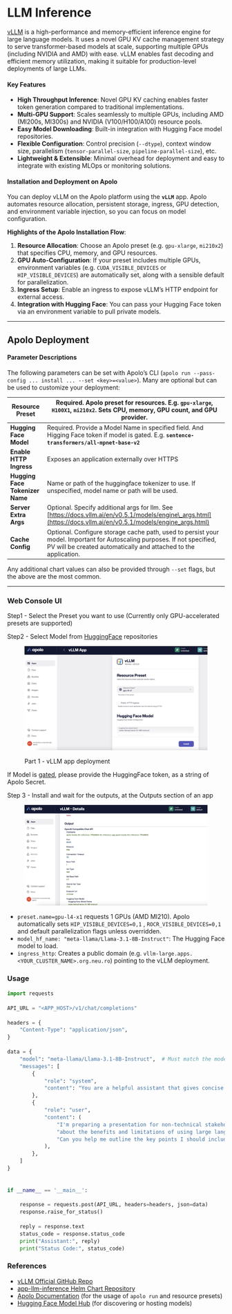 # LLM Inference

[vLLM](https://github.com/vllm-project/vllm) is a high-performance and memory-efficient inference engine for large language models. It uses a novel GPU KV cache management strategy to serve transformer-based models at scale, supporting multiple GPUs (including NVIDIA and AMD) with ease. vLLM enables fast decoding and efficient memory utilization, making it suitable for production-level deployments of large LLMs.

#### Key Features

* **High Throughput Inference**: Novel GPU KV caching enables faster token generation compared to traditional implementations.
* **Multi-GPU Support**: Scales seamlessly to multiple GPUs, including AMD (MI200s, MI300s) and NVIDIA (V100/H100/A100) resource pools.
* **Easy Model Downloading**: Built-in integration with Hugging Face model repositories.
* **Flexible Configuration**: Control precision (`--dtype`), context window size, parallelism (`tensor-parallel-size`, `pipeline-parallel-size`), etc.
* **Lightweight & Extensible**: Minimal overhead for deployment and easy to integrate with existing MLOps or monitoring solutions.

#### Installation and Deployment on Apolo

You can deploy vLLM on the Apolo platform using the **`vLLM`** app. Apolo automates resource allocation, persistent storage, ingress, GPU detection, and environment variable injection, so you can focus on model configuration.

**Highlights of the Apolo Installation Flow**:

1. **Resource Allocation**: Choose an Apolo preset (e.g. `gpu-xlarge`, `mi210x2`) that specifies CPU, memory, and GPU resources.
2. **GPU Auto-Configuration**: If your preset includes multiple GPUs, environment variables (e.g. `CUDA_VISIBLE_DEVICES` or `HIP_VISIBLE_DEVICES`) are automatically set, along with a sensible default for parallelization.
3. **Ingress Setup**: Enable an ingress to expose vLLM’s HTTP endpoint for external access.
4. **Integration with Hugging Face**: You can pass your Hugging Face token via an environment variable to pull private models.



***

## Apolo Deployment

#### Parameter Descriptions

The following parameters can be set with Apolo’s CLI (`apolo run --pass-config ... install ... --set <key>=<value>`). Many are optional but can be used to customize your deployment:

| **Resource Preset**             | Required. Apolo preset for resources. E.g. **`gpu-xlarge`**, `H100X1`, `mi210x2`. Sets CPU, memory, GPU count, and GPU provider.                                                            |
| ------------------------------- | ------------------------------------------------------------------------------------------------------------------------------------------------------------------------------------------- |
| **Hugging Face Model**          | Required. Provide a Model Name in specified field. And Higging Face token if model is gated. E.g.  **`sentence-transformers/all-mpnet-base-v2`**                                            |
| **Enable HTTP Ingress**         | Exposes an application externally over HTTPS                                                                                                                                                |
| **Hugging Face Tokenizer Name** | Name or path of the huggingface tokenizer to use. If unspecified, model name or path will be used.                                                                                          |
| **Server Extra Args**           | Optional. Specify additional args for llm. See [https://docs.vllm.ai/en/v0.5.1/models/engine\_args.html](https://docs.vllm.ai/en/v0.5.1/models/engine_args.html)                            |
| **Cache Config**                | Optional. Configure storage cache path, used to persist your model. Important for Autoscaling purposes. If not specified, PV will be created automatically and attached to the application. |

Any additional chart values can also be provided through `--set` flags, but the above are the most common.

***

### Web Console UI

Step1 - Select the Preset you want to use (Currently only GPU-accelerated presets are supported)

Step2 - Select Model from [HuggingFace](https://huggingface.co/) repositories

<figure><img src="../../../../../.gitbook/assets/image (7) (1).png" alt=""><figcaption><p>Part 1 - vLLM app deployment</p></figcaption></figure>

If Model is [gated](https://huggingface.co/docs/hub/en/models-gated), please provide the HuggingFace token, as a string of Apolo Secret.

Step 3 - Install and wait for the outputs, at the Outputs section of an app

<figure><img src="../../../../../.gitbook/assets/image (8) (1).png" alt=""><figcaption></figcaption></figure>

* `preset.name=gpu-l4-x1` requests 1 GPUs (AMD MI210). Apolo automatically sets `HIP_VISIBLE_DEVICES=0,1` , `ROCR_VISIBLE_DEVICES=0,1`  and default parallelization flags unless overridden.
* `model_hf_name: "meta-llama/Llama-3.1-8B-Instruct"`: The Hugging Face model to load.
* `ingress_http`: Creates a public domain (e.g. `vllm-large.apps.<YOUR_CLUSTER_NAME>.org.neu.ro`) pointing to the vLLM deployment.



### Usage

```python
import requests

API_URL = "<APP_HOST>/v1/chat/completions"

headers = {
    "Content-Type": "application/json",
}

data = {
    "model": "meta-llama/Llama-3.1-8B-Instruct",  # Must match the model name loaded by vLLM
    "messages": [
        {
            "role": "system",
            "content": "You are a helpful assistant that gives concise and clear answers.",
        },
        {
            "role": "user",
            "content": (
                "I'm preparing a presentation for non-technical stakeholders "
                "about the benefits and limitations of using large language models in our customer support workflows. "
                "Can you help me outline the key points I should include, with clear, jargon-free explanations and practical examples?"
            ),
        },
    ]
}


if __name__ == '__main__':

    response = requests.post(API_URL, headers=headers, json=data)
    response.raise_for_status()

    reply = response.text
    status_code = response.status_code
    print("Assistant:", reply)
    print("Status Code:", status_code)
```

### References

* [vLLM Official GitHub Repo](https://github.com/vllm-project/vllm)
* [app-llm-inference Helm Chart Repository](https://github.com/neuro-inc/app-llm-inference)
* [Apolo Documentation](https://docs.apolo.us/apolo-cli/commands/shortcuts#usage-16) (for the usage of `apolo run` and resource presets)
* [Hugging Face Model Hub](https://huggingface.co/) (for discovering or hosting models)

